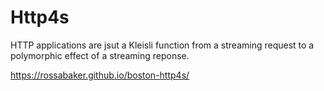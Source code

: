 # Http4s

HTTP applications are jsut a Kleisli function from a streaming request to a polymorphic effect of a streaming reponse.

https://rossabaker.github.io/boston-http4s/
